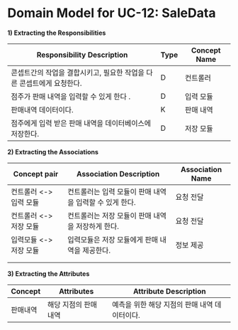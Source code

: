 # Domain Model for UC-12: SaleData

**1) Extracting the Responsibilities**

| Responsibility Description                                   | Type | Concept Name |
| ------------------------------------------------------------ | ---- | ------------ |
| 콘셉트간의 작업을 결합시키고, 필요한 작업을 다른 콘셉트에게 요청한다.  |  D  | 컨트롤러   |
| 점주가 판매 내역을 입력할 수 있게 한다 .       |  D  |  입력 모듈  |
| 판매내역 데이터이다. |  K |   판매 내역  |
| 점주에게 입력 받은 판매 내역을 데이터베이스에 저장한다.   |  D   |  저장 모듈  |


**2) Extracting the Associations**

| Concept pair | Association Description | Association Name |
| ------------------ | ----------------------- | ---------------- |
| 컨트롤러 <-> 입력 모듈 | 컨트롤러는 입력 모듈이 판매 내역을 입력할 수 있게 한다.   |  요청 전달 |
| 컨트롤러 <-> 저장 모듈 | 컨트롤러는 저장 모듈이 판매 내역을 저장하게 한다.  | 요청 전달  |
| 입력모듈 <-> 저장 모듈 | 입력모듈은 저장 모듈에게 판매 내역을 제공한다.      | 정보 제공     |
|  |  |        |
|   |    |      |  

**3) Extracting the Attributes**

| Concept | Attributes | Attribute Description |
| ------- | ---------- | --------------------- |
| 판매내역  |  해당 지점의 판매 내역  |  예측을 위한 해당 지점의 판매 내역 데이터이다.    |

